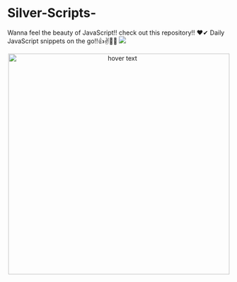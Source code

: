 # Silver-Scripts-
Wanna feel the beauty of JavaScript!! check out this repository!!  ❤✔ Daily JavaScript snippets on the go!!👍✌🙌🙌
![]("https://www.tutorialrepublic.com/lib/images/javascript-illustration.png")

<p align="center">
  <img src="https://www.tutorialrepublic.com/lib/images/javascript-illustration.png" width="500" title="hover text">

</p>
